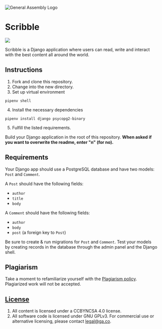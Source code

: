 ![General Assembly Logo](https://camo.githubusercontent.com/1a91b05b8f4d44b5bbfb83abac2b0996d8e26c92/687474703a2f2f692e696d6775722e636f6d2f6b6538555354712e706e67)

# Scribble

![](https://dl.dropboxusercontent.com/s/8frf8rblw6pnpds/hipsterlogogenerator_1438007087793.png?dl=0)

Scribble is a Django application where users can read, write and interact with the best content all around the world.

## Instructions

1. Fork and clone this repository.
2. Change into the new directory.
3. Set up virtual environment
```
pipenv shell
```
4. Install the necessary dependencies
```
pipenv install django psycopg2-binary
```
5. Fulfill the listed requirements.

Build your Django application in the root of this repository. 
**When asked if you want to overwrite the readme, enter "n" (for no).**

## Requirements

Your Django app should use a PostgreSQL database and have two models: `Post` and `Comment`.

A `Post` should have the following fields:

* `author`
* `title`
* `body`

A `Comment` should have the following fields:

* `author`
* `body`
* `post` (a foreign key to `Post`)

Be sure to create & run migrations for `Post` and `Comment`.
Test your models by creating records in the database through the admin panel and the Django shell.

## Plagiarism

Take a moment to refamiliarize yourself with the [Plagiarism policy](https://git.generalassemb.ly/DC-WDI/Administrative/blob/master/plagiarism.md). Plagiarized work will not be accepted.

## [License](LICENSE)

1.  All content is licensed under a CC­BY­NC­SA 4.0 license.
1.  All software code is licensed under GNU GPLv3. For commercial use or
    alternative licensing, please contact legal@ga.co.
